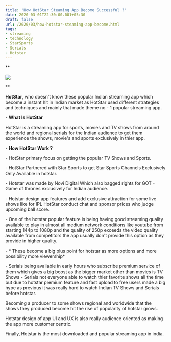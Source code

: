 ```yaml
---
title: 'How HotStar Steaming App Become Successful ?'
date: 2020-03-01T22:30:00.001+05:30
draft: false
url: /2020/03/how-hotstar-steaming-app-become.html
tags: 
- streaming
- technology
- StarSports
- Serials
- Hotstar
---
```


**  

[![](https://lh3.googleusercontent.com/-HXLwncWODvs/XlvtEwky-qI/AAAAAAAABMw/kjDIRGE-p_kWQvJNE9MOtMfKMwxSU5X9QCLcBGAsYHQ/s1600/IMG_20200301_223639_753.jpg)](https://lh3.googleusercontent.com/-HXLwncWODvs/XlvtEwky-qI/AAAAAAAABMw/kjDIRGE-p_kWQvJNE9MOtMfKMwxSU5X9QCLcBGAsYHQ/s1600/IMG_20200301_223639_753.jpg)

  






**

**HotStar**, who doesn't know these popular Indian streaming app which become a instant hit in Indian market as HotStar used different strategies and techniques and mainly that made theme no - 1 popular streaming app.

  

\- **What Is HotStar**

  

HotStar is a streaming app for sports, movies and TV shows from around the world and regional serials for the Indian audience to get them experience the shows, movie's and sports exclusively in thier app.

  

\- **How HotStar Work ?**

  

\- HotStar primary focus on getting the popular TV Shows and Sports.

  

\- HotStar Partnered with Star Sports to get Star Sports Channels Exclusively Only Available in hotstar.

  

\- Hotstar was made by Novi Digital Which also bagged rights for GOT - Game of thrones exclusively for Indian audience.

  

\- Hotstar design app features and add exclusive attraction for some live shows like for IPL HotStar conduct chat and sponsor prices who judge upcoming ball score.

  

\- One of the hotstar popular feature is being having good streaming quality available to play in almost all medium network conditions like youtube from starting 144p to 1080p and the quality of 250p exceeds the video quality available from competitors the app usually don't provide this option as they provide in higher quality.

  

\- \* These become a big plus point for hotstar as more options and more possibility more viewership\*

  

\- Serials being available in early hours who subscribe premium service of them which gives a big boost as the bigger market other than movies is TV Shows - Serials not everyone able to watch thier favorite shows all the time but due to hotstar premium feature and fast upload to free users made a big hype as previous it was really hard to watch Indian TV Shows and Serials before hotstar.

  

Becoming a producer to some shows regional and worldwide that the shows they produced become hit the rise of popularity of hotstar grows.

  

Hotstar design of app UI and UX is also really audience oriented as making the app more customer centric.

  

Finally, Hotstar is the most downloaded and popular streaming app in india.